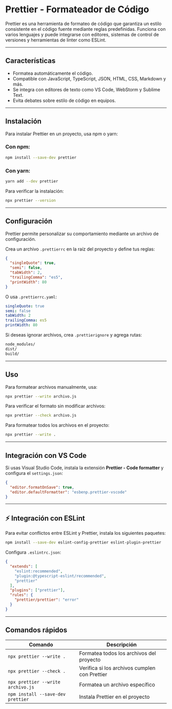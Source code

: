 # Prettier - Formateador de Código

Prettier es una herramienta de formateo de código que garantiza un estilo consistente en el código fuente mediante reglas predefinidas. Funciona con varios lenguajes y puede integrarse con editores, sistemas de control de versiones y herramientas de linter como ESLint.

---

##  Características
- Formatea automáticamente el código.
- Compatible con JavaScript, TypeScript, JSON, HTML, CSS, Markdown y más.
- Se integra con editores de texto como VS Code, WebStorm y Sublime Text.
- Evita debates sobre estilo de código en equipos.

---

##  Instalación
Para instalar Prettier en un proyecto, usa npm o yarn:

### Con npm:
```sh
npm install --save-dev prettier
```

### Con yarn:
```sh
yarn add --dev prettier
```

Para verificar la instalación:
```sh
npx prettier --version
```

---

## Configuración
Prettier permite personalizar su comportamiento mediante un archivo de configuración.

Crea un archivo `.prettierrc` en la raíz del proyecto y define tus reglas:

```json
{
  "singleQuote": true,
  "semi": false,
  "tabWidth": 2,
  "trailingComma": "es5",
  "printWidth": 80
}
```

O usa `.prettierrc.yaml`:
```yaml
singleQuote: true
semi: false
tabWidth: 2
trailingComma: es5
printWidth: 80
```

Si deseas ignorar archivos, crea `.prettierignore` y agrega rutas:
```txt
node_modules/
dist/
build/
```

---

## Uso

Para formatear archivos manualmente, usa:
```sh
npx prettier --write archivo.js
```

Para verificar el formato sin modificar archivos:
```sh
npx prettier --check archivo.js
```

Para formatear todos los archivos en el proyecto:
```sh
npx prettier --write .
```

---

## Integración con VS Code
Si usas Visual Studio Code, instala la extensión **Prettier - Code formatter** y configura el `settings.json`:

```json
{
  "editor.formatOnSave": true,
  "editor.defaultFormatter": "esbenp.prettier-vscode"
}
```

---

## ⚡ Integración con ESLint
Para evitar conflictos entre ESLint y Prettier, instala los siguientes paquetes:

```sh
npm install --save-dev eslint-config-prettier eslint-plugin-prettier
```

Configura `.eslintrc.json`:

```json
{
  "extends": [
    "eslint:recommended",
    "plugin:@typescript-eslint/recommended",
    "prettier"
  ],
  "plugins": ["prettier"],
  "rules": {
    "prettier/prettier": "error"
  }
}
```

---

## Comandos rápidos
| Comando | Descripción |
|---------|-------------|
| `npx prettier --write .` | Formatea todos los archivos del proyecto |
| `npx prettier --check .` | Verifica si los archivos cumplen con Prettier |
| `npx prettier --write archivo.js` | Formatea un archivo específico |
| `npm install --save-dev prettier` | Instala Prettier en el proyecto |

